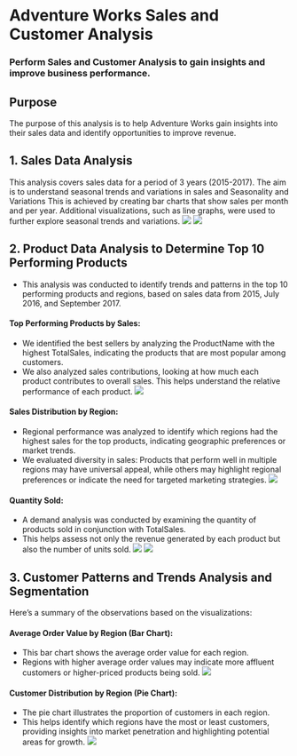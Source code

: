 # Adventure Works Sales and Customer Analysis
### Perform Sales and Customer Analysis to gain insights and improve business performance.

## Purpose
The purpose of this analysis is to help Adventure Works gain insights into their sales data and identify opportunities to improve revenue.

## 1. Sales Data Analysis
This analysis covers sales data for a period of 3 years (2015-2017). The aim is to understand seasonal trends and variations in sales and
Seasonality and Variations
This is achieved by creating bar charts that show sales per month and per year.
Additional visualizations, such as line graphs, were used to further explore seasonal trends and variations.
  ![](https://github.com/calua-83/Sales-and-Customer-Analysis/blob/main/Total_sales_Graph.png?raw=true)
  ![](https://github.com/calua-83/Sales-and-Customer-Analysis/blob/main/Seasonality_and_variation_graph.png?raw=true)

## 2. Product Data Analysis to Determine Top 10 Performing Products
- This analysis was conducted to identify trends and patterns in the top 10 performing products and regions, based on sales data from 2015, July 2016, and September 2017.
####  Top Performing Products by Sales:
- We identified the best sellers by analyzing the ProductName with the highest TotalSales, indicating the products that are most popular among customers.
- We also analyzed sales contributions, looking at how much each product contributes to overall sales. This helps understand the relative performance of each product.
  ![](https://github.com/calua-83/Sales-and-Customer-Analysis/blob/main/top_ten_perfoming_products.png?raw=true)
####  Sales Distribution by Region:
- Regional performance was analyzed to identify which regions had the highest sales for the top products, indicating geographic preferences or market trends.
- We evaluated diversity in sales: Products that perform well in multiple regions may have universal appeal, while others may highlight regional preferences or indicate the need for targeted marketing strategies.
![](https://github.com/calua-83/Sales-and-Customer-Analysis/blob/main/sales_distribution_by_country.png?raw=true)
####  Quantity Sold:
- A demand analysis was conducted by examining the quantity of products sold in conjunction with TotalSales.
- This helps assess not only the revenue generated by each product but also the number of units sold.
![](https://github.com/calua-83/Sales-and-Customer-Analysis/blob/main/products_ditribution_count.png?raw=true)
![](https://github.com/calua-83/Sales-and-Customer-Analysis/blob/main/sales_trends_for_topten_products.png?raw=true)
## 3. Customer Patterns and Trends Analysis and Segmentation
Here’s a summary of the observations based on the visualizations:
#### Average Order Value by Region (Bar Chart):
- This bar chart shows the average order value for each region.
- Regions with higher average order values may indicate more affluent customers or higher-priced products being sold.
 ![](https://github.com/calua-83/Sales-and-Customer-Analysis/blob/main/customer_distribution_by_region.png?raw=true)
#### Customer Distribution by Region (Pie Chart):
- The pie chart illustrates the proportion of customers in each region.
- This helps identify which regions have the most or least customers, providing insights into market penetration and highlighting potential areas for growth.
  ![](https://github.com/calua-83/Sales-and-Customer-Analysis/blob/main/customer_order_value_by_region.png?raw=true)
  ![]()
